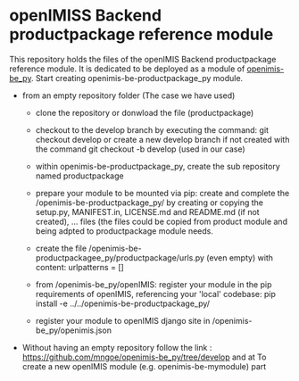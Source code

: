 # openIMISS Backend productpackage reference module
This repository holds the files of the openIMIS Backend productpackage reference module. It is dedicated to be deployed as a module of [openimis-be_py](https://github.com/openimis/openimis-be_py). 
 Start creating openimis-be-productpackage_py module.

- from an empty repository folder (The case we have used)

  - clone the repository or donwload the file (productpackage)

  - checkout to the develop branch by executing the command: git checkout develop or create a new develop branch
   if not created with the command git checkout -b develop (used in our case)

  - within openimis-be-productpackage_py, create the sub repository named productpackage

  - prepare your module to be mounted via pip: create and 
  complete the /openimis-be-productpackage_py/ by creating or copying the setup.py, MANIFEST.in, 
  LICENSE.md and README.md (if not created), ... files (the files could be copied from product module and 
  being adpted to productpackage module needs.

  - create the file /openimis-be-productpackagee_py/productpackage/urls.py (even empty) 
   with content: urlpatterns = []

  - from /openimis-be_py/openIMIS: register your module in the pip requirements of openIMIS,
    referencing your 'local' codebase: pip install -e ../../openimis-be-productpackage_py/

  - register your module to openIMIS django site in /openimis-be_py/openimis.json


- Without having an empty repository
  follow the link : 
  https://github.com/mngoe/openimis-be_py/tree/develop 
  and at To create a new openIMIS module (e.g. openimis-be-mymodule) part